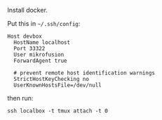 Install docker.

Put this in ``` ~/.ssh/config ```:

```
Host devbox
  HostName localhost
  Port 33322
  User mikrofusion
  ForwardAgent true

  # prevent remote host identification warnings
  StrictHostKeyChecking no
  UserKnownHostsFile=/dev/null
```

then run:

```
ssh localbox -t tmux attach -t 0
```

